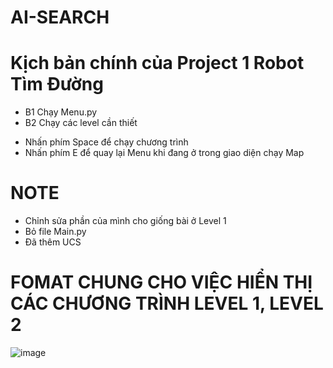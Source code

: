 # AI-SEARCH

# Kịch bản chính của Project 1 Robot Tìm Đường
 + B1	Chạy Menu.py
 + B2  Chạy các level cần thiết
- Nhấn phím Space để chạy chương trình
- Nhấn phím E để quay lại Menu khi đang ở trong giao diện chạy Map

# NOTE
 + Chỉnh sửa phần của mình cho giống bài ở Level 1
 + Bỏ file Main.py
 + Đã thêm UCS
# FOMAT CHUNG CHO VIỆC HIỂN THỊ CÁC CHƯƠNG TRÌNH LEVEL 1, LEVEL 2
![image](https://github.com/TrietTruong2243/AI-SEARCH/assets/95559644/0fa734bc-d8ef-48f1-99a2-8cd182bb3acc)
